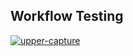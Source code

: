 ## Workflow Testing 

[![upper-capture](https://github.com/Ren4u/ghactions/actions/workflows/upper-capture.yml/badge.svg)](https://github.com/Ren4u/ghactions/actions/workflows/upper-capture.yml)

